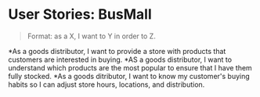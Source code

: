 # User Stories: BusMall
> Format: as a X, I want to Y in order to Z.

*As a goods distributor, I want to provide a store with products that customers are interested in buying.
*AS a goods distributor, I want to understand which products are the most popular to ensure that I have them fully stocked.
*As a goods ditributor, I want to know my customer's buying habits so I can adjust store hours, locations, and distribution.